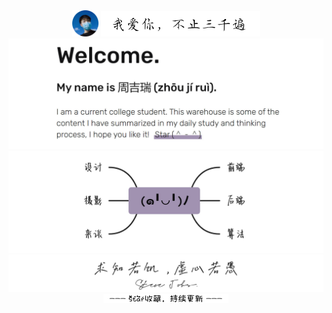 <div align="center" bgcolor="white">
	<img width="42" src="images/jerry.png">
    <img width="254" src="images/love.png">
    <img src="images/readme.jpg">
    <img width="666" src="images/mind.jpg" />
    <img width="540" src="images/forever.png" />
    <div><img width="200" src="images/star.png" /></div>
</div>

